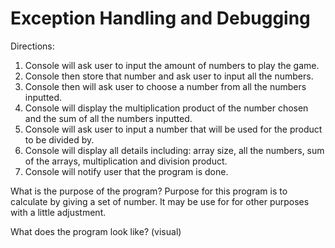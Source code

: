 # Exception Handling and Debugging

Directions:
1. Console will ask user to input the amount of numbers to play the game.
2. Console then store that number and ask user to input all the numbers.
3. Console then will ask user to choose a number from all the numbers inputted.
4. Console will display the multiplication product of the number chosen and the sum of all the numbers inputted.
5. Console will ask user to input a number that will be used for the product to be divided by.
6. Console will display all details including: array size, all the numbers, sum of the arrays, multiplication and division product.
7. Console will notify user that the program is done.

What is the purpose of the program?
Purpose for this program is to calculate by giving a set of number. It may be use for for other purposes with a little adjustment.

What does the program look like? (visual)
